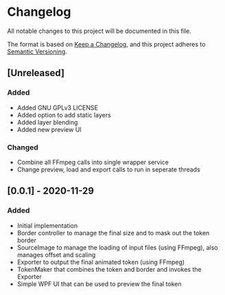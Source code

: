 # Changelog

All notable changes to this project will be documented in this file.

The format is based on [Keep a Changelog](https://keepachangelog.com/en/1.0.0/),
and this project adheres to [Semantic Versioning](https://semver.org/spec/v2.0.0.html).

## [Unreleased]

### Added 

- Added GNU GPLv3 LICENSE
- Added option to add static layers
- Added layer blending
- Added new preview UI

### Changed

- Combine all FFmpeg calls into single wrapper service
- Change preview, load and export calls to run in seperate threads

## [0.0.1] - 2020-11-29

### Added

- Initial implementation
- Border controller to manage the final size and to mask out the token border
- SourceImage to manage the loading of input files (using FFmpeg), also manages offset and scaling
- Exporter to output the final animated token (using FFmpeg)
- TokenMaker that combines the token and border and invokes the Exporter
- Simple WPF UI that can be used to preview the final token
